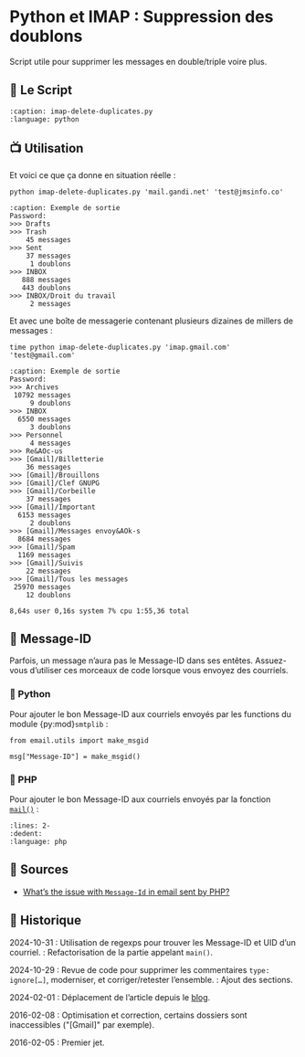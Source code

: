 # Python et IMAP : Suppression des doublons

Script utile pour supprimer les messages en double/triple voire plus.

## 🎩 Le Script

```{literalinclude} snippets/imaplib-suppression-des-doublons.py
:caption: imap-delete-duplicates.py
:language: python
```

## 📺 Utilisation

Et voici ce que ça donne en situation réelle :

```{code-block} shell
python imap-delete-duplicates.py 'mail.gandi.net' 'test@jmsinfo.co'
```

```{code-block} text
:caption: Exemple de sortie
Password:
>>> Drafts
>>> Trash
    45 messages
>>> Sent
    37 messages
     1 doublons
>>> INBOX
   888 messages
   443 doublons
>>> INBOX/Droit du travail
     2 messages
```

Et avec une boîte de messagerie contenant plusieurs dizaines de millers de messages :

```{code-block} shell
time python imap-delete-duplicates.py 'imap.gmail.com' 'test@gmail.com'
```

```{code-block} text
:caption: Exemple de sortie
Password:
>>> Archives
 10792 messages
     9 doublons
>>> INBOX
  6550 messages
     3 doublons
>>> Personnel
     4 messages
>>> Re&AOc-us
>>> [Gmail]/Billetterie
    36 messages
>>> [Gmail]/Brouillons
>>> [Gmail]/Clef GNUPG
>>> [Gmail]/Corbeille
    37 messages
>>> [Gmail]/Important
  6153 messages
     2 doublons
>>> [Gmail]/Messages envoy&AOk-s
  8684 messages
>>> [Gmail]/Spam
  1169 messages
>>> [Gmail]/Suivis
    22 messages
>>> [Gmail]/Tous les messages
 25970 messages
    12 doublons

8,64s user 0,16s system 7% cpu 1:55,36 total
```

## 📧 Message-ID

Parfois, un message n’aura pas le Message-ID dans ses entêtes. Assuez-vous d’utiliser ces morceaux de code lorsque vous envoyez des courriels.

### 🐍 Python

Pour ajouter le bon Message-ID aux courriels envoyés par les functions du module {py:mod}`smtplib` :

```{code-block} python
from email.utils import make_msgid

msg["Message-ID"] = make_msgid()
```

### 🐘 PHP

Pour ajouter le bon Message-ID aux courriels envoyés par la fonction [`mail()`](https://www.php.net/manual/fr/function.mail.php) :

```{literalinclude} snippets/imaplib-suppression-des-doublons.php
:lines: 2-
:dedent:
:language: php
```

## 🎣 Sources

- [What’s the issue with `Message-Id` in email sent by PHP?](https://stackoverflow.com/q/14483861/1117028)

## 📜 Historique

2024-10-31
: Utilisation de regexps pour trouver les Message-ID et UID d’un courriel.
: Refactorisation de la partie appelant `main()`.

2024-10-29
: Revue de code pour supprimer les commentaires `type: ignore[…]`, moderniser, et corriger/retester l’ensemble.
: Ajout des sections.

2024-02-01
: Déplacement de l’article depuis le [blog](https://www.tiger-222.fr/?d=2016/02/05/18/00/41-imaplib-suppression-des-doublons).

2016-02-08
: Optimisation et correction, certains dossiers sont inaccessibles ("[Gmail]" par exemple).

2016-02-05
: Premier jet.
